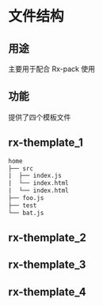 # 文件结构

## 用途
主要用于配合 Rx-pack 使用

## 功能
提供了四个模板文件

## rx-themplate_1

~~~txt
home
├── src
|  ├── index.js
|  └── index.html
|  └── index.html
├── foo.js
├── test
└── bat.js
~~~

## rx-themplate_2



## rx-themplate_3



## rx-themplate_4

